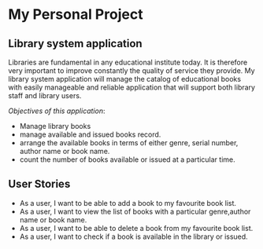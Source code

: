 # My Personal Project

## Library system application

  Libraries are fundamental in any educational institute today. It is therefore very important to improve 
  constantly the quality of service they provide. My library system application will manage the catalog of 
  educational books with easily manageable and reliable application that will support both library staff
  and library users.
  
*Objectives of this application*:
- Manage library books
- manage available and issued books record.
- arrange the available books in terms of either genre, serial number, author name or book name.
- count the number of books available or issued at a particular time.

## User Stories
- As a user, I want to be able to add a book to my favourite book list.
- As a user, I want to view the list of books with a particular genre,author name or book name.
- As a user, I want to be able to delete a book from my favourite book list.
- As a user, I want to check if a book is available in the library or issued.
